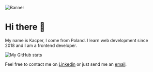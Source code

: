 ![Banner](../assets/banner.png?raw=true)

# Hi there 👋
My name is Kacper, I come from Poland. I learn web development since 2018 and I am a frontend developer.

![My GitHub stats](https://github-readme-stats.vercel.app/api?username=nemmtor&show_icons=true&theme=dracula&count_private=true)


Feel free to contact me on [Linkedin](https://www.linkedin.com/in/kacper-witas-3a70a617b/) or just send me an [email](mailto:kacper0witas@gmail.com).
